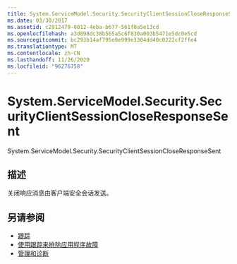 ```yaml
---
title: System.ServiceModel.Security.SecurityClientSessionCloseResponseSent
ms.date: 03/30/2017
ms.assetid: c2912479-0012-4eba-b677-561f0a5e13cd
ms.openlocfilehash: a3d898dc38b565a5c6f830a003b5471e5dc0e5cd
ms.sourcegitcommit: bc293b14af795e0e999e3304dd40c0222cf2ffe4
ms.translationtype: MT
ms.contentlocale: zh-CN
ms.lasthandoff: 11/26/2020
ms.locfileid: "96276758"
---
```

# <a name="systemservicemodelsecuritysecurityclientsessioncloseresponsesent"></a>System.ServiceModel.Security.SecurityClientSessionCloseResponseSent

System.ServiceModel.Security.SecurityClientSessionCloseResponseSent  
  
## <a name="description"></a>描述  

 关闭响应消息由客户端安全会话发送。  
  
## <a name="see-also"></a>另请参阅

- [跟踪](index.md)
- [使用跟踪来排除应用程序故障](using-tracing-to-troubleshoot-your-application.md)
- [管理和诊断](../index.md)
